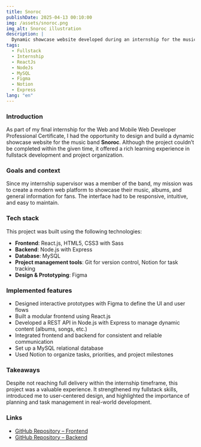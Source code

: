 ```yaml
---
title: Snoroc
publishDate: 2025-04-13 00:10:00
img: /assets/snoroc.png
img_alt: Snoroc illustration
description: |
  Dynamic showcase website developed during an internship for the music band Snoroc.
tags:
  - Fullstack
  - Internship
  - ReactJs
  - NodeJs
  - MySQL
  - Figma
  - Notion
  - Express
lang: "en"
---
```


### Introduction

As part of my final internship for the Web and Mobile Web Developer Professional Certificate, I had the opportunity to design and build a dynamic showcase website for the music band **Snoroc**. Although the project couldn’t be completed within the given time, it offered a rich learning experience in fullstack development and project organization.

### Goals and context

Since my internship supervisor was a member of the band, my mission was to create a modern web platform to showcase their music, albums, and general information for fans. The interface had to be responsive, intuitive, and easy to maintain.

### Tech stack

This project was built using the following technologies:

- **Frontend**: React.js, HTML5, CSS3 with Sass
- **Backend**: Node.js with Express
- **Database**: MySQL
- **Project management tools**: Git for version control, Notion for task tracking
- **Design & Prototyping**: Figma

### Implemented features

- Designed interactive prototypes with Figma to define the UI and user flows
- Built a modular frontend using React.js
- Developed a REST API in Node.js with Express to manage dynamic content (albums, songs, etc.)
- Integrated frontend and backend for consistent and reliable communication
- Set up a MySQL relational database
- Used Notion to organize tasks, priorities, and project milestones

### Takeaways

Despite not reaching full delivery within the internship timeframe, this project was a valuable experience. It strengthened my fullstack skills, introduced me to user-centered design, and highlighted the importance of planning and task management in real-world development.

### Links

- [GitHub Repository – Frontend](https://github.com/AlexandreMoreau2002/snoroc_front)
- [GitHub Repository – Backend](https://github.com/AlexandreMoreau2002/snoroc_back)
